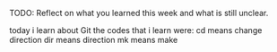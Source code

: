 TODO: Reflect on what you learned this week and what is still unclear.

today i learn about Git 
the codes that i learn were:
cd means change direction
dir means direction
mk means make
